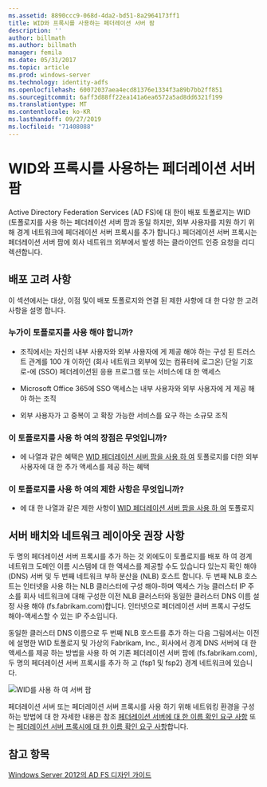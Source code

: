```yaml
---
ms.assetid: 8890ccc9-068d-4da2-bd51-8a2964173ff1
title: WID와 프록시를 사용하는 페더레이션 서버 팜
description: ''
author: billmath
ms.author: billmath
manager: femila
ms.date: 05/31/2017
ms.topic: article
ms.prod: windows-server
ms.technology: identity-adfs
ms.openlocfilehash: 60072037aea4ecd81376e1334f3a89b7bb2ff851
ms.sourcegitcommit: 6aff3d88ff22ea141a6ea6572a5ad8dd6321f199
ms.translationtype: MT
ms.contentlocale: ko-KR
ms.lasthandoff: 09/27/2019
ms.locfileid: "71408088"
---
```

# <a name="federation-server-farm-using-wid-and-proxies"></a>WID와 프록시를 사용하는 페더레이션 서버 팜

Active Directory Federation Services \(AD FS\)에 대 한이 배포 토폴로지는 WID \(토폴로지를 사용 하는 페더레이션 서버 팜과 동일 하지만, 외부 사용자를 지원 하기 위해 경계 네트워크에 페더레이션 서버 프록시를 추가 합니다.\) 페더레이션 서버 프록시는 페더레이션 서버 팜에 회사 네트워크 외부에서 발생 하는 클라이언트 인증 요청을 리디렉션합니다.  
  
## <a name="deployment-considerations"></a>배포 고려 사항  
이 섹션에서는 대상, 이점 및이 배포 토폴로지와 연결 된 제한 사항에 대 한 다양 한 고려 사항을 설명 합니다.  
  
### <a name="who-should-use-this-topology"></a>누가이 토폴로지를 사용 해야 합니까?  
  
-   조직에서는 자신의 내부 사용자와 외부 사용자에 게 제공 해야 하는 구성 된 트러스트 관계를 100 개 이하인 \(회사 네트워크 외부에 있는 컴퓨터에 로그온\) 단일 기호로\-에 \(SSO\) 페더레이션된 응용 프로그램 또는 서비스에 대 한 액세스  
  
-   Microsoft Office 365에 SSO 액세스는 내부 사용자와 외부 사용자에 게 제공 해야 하는 조직  
  
-   외부 사용자가 고 중복이 고 확장 가능한 서비스를 요구 하는 소규모 조직  
  
### <a name="what-are-the-benefits-of-using-this-topology"></a>이 토폴로지를 사용 하 여의 장점은 무엇입니까?  
  
-   에 나열과 같은 혜택은 [WID 페더레이션 서버 팜을 사용 하 여](Federation-Server-Farm-Using-WID-2012.md) 토폴로지를 더한 외부 사용자에 대 한 추가 액세스를 제공 하는 혜택  
  
### <a name="what-are-the-limitations-of-using-this-topology"></a>이 토폴로지를 사용 하 여의 제한 사항은 무엇입니까?  
  
-   에 대 한 나열과 같은 제한 사항이 [WID 페더레이션 서버 팜을 사용 하 여](Federation-Server-Farm-Using-WID-2012.md) 토폴로지  
  
## <a name="server-placement-and-network-layout-recommendations"></a>서버 배치와 네트워크 레이아웃 권장 사항  
두 명의 페더레이션 서버 프록시를 추가 하는 것 외에도이 토폴로지를 배포 하 여 경계 네트워크 도메인 이름 시스템에 대 한 액세스를 제공할 수도 있습니다 있는지 확인 해야 \(DNS\) 서버 및 두 번째 네트워크 부하 분산을 \(NLB\) 호스트 합니다. 두 번째 NLB 호스트는 인터넷을 사용 하는 NLB 클러스터에 구성 해야\-하며 액세스 가능 클러스터 IP 주소를 회사 네트워크에 대해 구성한 이전 NLB 클러스터와 동일한 클러스터 DNS 이름 설정 사용 해야 \(fs.fabrikam.com\)합니다. 인터넷으로 페더레이션 서버 프록시 구성도 해야\-액세스할 수 있는 IP 주소입니다.  
  
동일한 클러스터 DNS 이름으로 두 번째 NLB 호스트를 추가 하는 다음 그림에서는 이전에 설명한 WID 토폴로지 및 가상의 Fabrikam, Inc., 회사에서 경계 DNS 서버에 대 한 액세스를 제공 하는 방법을 사용 하 여 기존 페더레이션 서버 팜에 \(fs.fabrikam.com\), 두 명의 페더레이션 서버 프록시를 추가 하 고 \(fsp1 및 fsp2\) 경계 네트워크에 있습니다.  
  
![WID를 사용 하 여 서버 팜](media/FarmWIDProxies.gif)  
  
페더레이션 서버 또는 페더레이션 서버 프록시를 사용 하기 위해 네트워킹 환경을 구성 하는 방법에 대 한 자세한 내용은 참조 [페더레이션 서버에 대 한 이름 확인 요구 사항](Name-Resolution-Requirements-for-Federation-Servers.md) 또는 [페더레이션 서버 프록시에 대 한 이름 확인 요구 사항](Name-Resolution-Requirements-for-Federation-Server-Proxies.md)합니다.  
  
## <a name="see-also"></a>참고 항목
[Windows Server 2012의 AD FS 디자인 가이드](AD-FS-Design-Guide-in-Windows-Server-2012.md)
